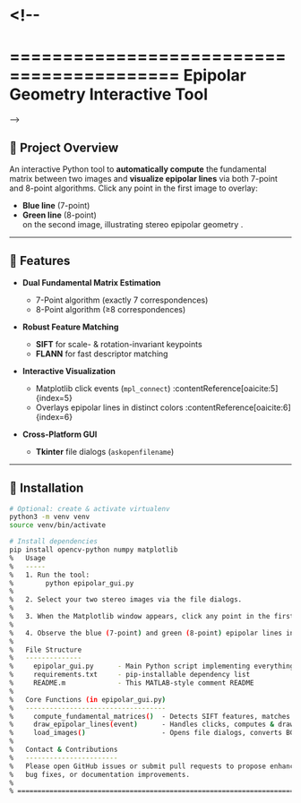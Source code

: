 # <!--
==========================================
   Epipolar Geometry Interactive Tool
==========================================
-->

## 🚀 Project Overview  
An interactive Python tool to **automatically compute** the fundamental matrix between two images and **visualize epipolar lines** via both 7-point and 8-point algorithms. Click any point in the first image to overlay:
- **Blue line** (7-point)
- **Green line** (8-point)  
on the second image, illustrating stereo epipolar geometry .

---

## 🎯 Features

- **Dual Fundamental Matrix Estimation**  
  - 7-Point algorithm (exactly 7 correspondences)   
  - 8-Point algorithm (≥8 correspondences)   

- **Robust Feature Matching**  
  - **SIFT** for scale- & rotation-invariant keypoints   
  - **FLANN** for fast descriptor matching   

- **Interactive Visualization**  
  - Matplotlib click events (`mpl_connect`) :contentReference[oaicite:5]{index=5}  
  - Overlays epipolar lines in distinct colors :contentReference[oaicite:6]{index=6}  

- **Cross-Platform GUI**  
  - **Tkinter** file dialogs (`askopenfilename`)   

---

## 🔧 Installation

```bash
# Optional: create & activate virtualenv
python3 -m venv venv
source venv/bin/activate

# Install dependencies
pip install opencv-python numpy matplotlib
%   Usage
%   -----
%   1. Run the tool:
%        python epipolar_gui.py
%
%   2. Select your two stereo images via the file dialogs.
%
%   3. When the Matplotlib window appears, click any point in the first image.
%
%   4. Observe the blue (7-point) and green (8-point) epipolar lines in the second image.
%
%   File Structure
%   --------------
%     epipolar_gui.py      - Main Python script implementing everything
%     requirements.txt     - pip-installable dependency list
%     README.m             - This MATLAB-style comment README
%
%   Core Functions (in epipolar_gui.py)
%   -----------------------------------
%     compute_fundamental_matrices()  - Detects SIFT features, matches them, computes F₇ & F₈
%     draw_epipolar_lines(event)      - Handles clicks, computes & draws epipolar lines
%     load_images()                   - Opens file dialogs, converts BGR→RGB, sets up plot
%
%   Contact & Contributions
%   -----------------------
%   Please open GitHub issues or submit pull requests to propose enhancements,
%   bug fixes, or documentation improvements.
%
% =========================================================================
